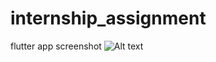 # internship_assignment

flutter app screenshot
![Alt text](relative%20path/to/img.jpg?raw=true "Title")
